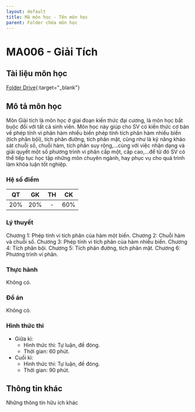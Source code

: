 ```yaml
---
layout: default
title: Mã môn học - Tên môn học
parent: Folder chứa môn học
---
```


# MA006 - Giải Tích
## Tài liệu môn học

[Folder Drive](https://drive.google.com/drive/folders/1Fg1KRbawUe6emuC6D5tR-GmTC0b4WdkV?usp=drive_link){:target="_blank"}

## Mô tả môn học
Môn Giải tích là môn học ở giai đoạn kiến thức đại cương, là môn học bắt buộc đối với tất cả sinh viên. Môn học này giúp cho SV có kiến thức cơ bản về phép tính vi phân hàm nhiều biến phép tính tích phân hàm nhiều biến (tích phân bội), tích phân đường, tích phân mặt, cũng như là kỹ năng khảo sát chuỗi số, chuỗi hàm, tích phân suy rộng,…cùng với việc nhận dạng và giải quyết một số phương trình vi phân cấp một, cấp cao,…để từ đó SV có thể tiếp tục học tập những môn chuyên ngành, hay phục vụ cho quá trình làm khóa luận tốt nghiệp.

### Hệ số điểm

| QT   | GK  | TH  | CK  |
|------|-----|-----|-----|
| <center> 20% </center>| <center>20%</center>| <center>-</center> | <center>60%</center> |

### Lý thuyết

Chương 1: Phép tính vi tích phân của hàm một biến.
Chương 2: Chuỗi hàm và chuỗi số.
Chương 3: Phép tính vi tích phân của hàm nhiều biến.
Chương 4: Tích phân bội.
Chương 5: Tích phân đường, tích phân mặt.
Chương 6: Phương trình vi phân.

### Thực hành

Không có.

### Đồ án

Không có.

### Hình thức thi

- Giữa kì:
  + Hình thức thi: Tự luận, đề đóng.
  + Thời gian: 60 phút.
- Cuối kì:
  + Hình thức thi: Tự luận, đề đóng.
  + Thời gian: 90 phút.

## Thông tin khác

Những thông tin hữu ích khác